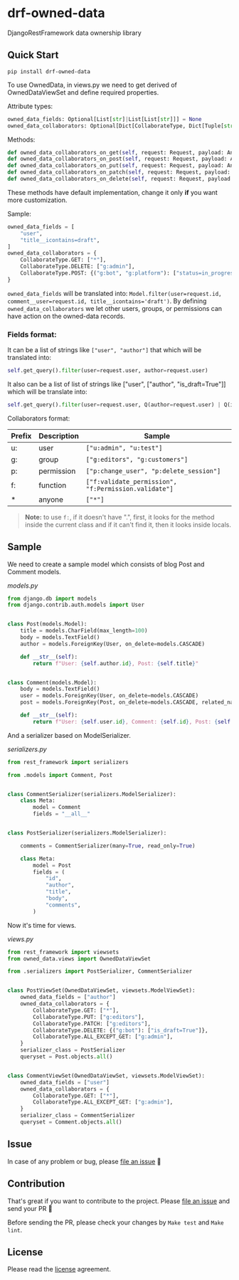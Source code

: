 # drf-owned-data

DjangoRestFramework data ownership library

## Quick Start

```shell
pip install drf-owned-data
```

To use OwnedData, in views.py we need to get derived of OwnedDataViewSet and define required properties.

Attribute types:
```python
owned_data_fields: Optional[List[str]|List[List[str]]] = None
owned_data_collaborators: Optional[Dict[CollaborateType, Dict[Tuple[str], List[str]]|List[str]]] = None
```

Methods:
```python
def owned_data_collaborators_on_get(self, request: Request, payload: Any, query: Dict, user: Optional[User]) -> bool
def owned_data_collaborators_on_post(self, request: Request, payload: Any, query: Dict, user: Optional[User]) -> bool
def owned_data_collaborators_on_put(self, request: Request, payload: Any, query: Dict, user: Optional[User]) -> bool
def owned_data_collaborators_on_patch(self, request: Request, payload: Any, query: Dict, user: Optional[User]) -> bool
def owned_data_collaborators_on_delete(self, request: Request, payload: Any, query: Dict, user: Optional[User]) -> bool
```

These methods have default implementation, change it only **if** you want more customization.

Sample:
```python
owned_data_fields = [
    "user",
    "title__icontains=draft",
]
owned_data_collaborators = {
    CollaborateType.GET: ["*"],
    CollaborateType.DELETE: ["g:admin"],
    CollaborateType.POST: {("g:bot", "g:platform"): ["status=in_progress"]},
}
```
`owned_data_fields` will be translated into: `Model.filter(user=request.id, comment__user=request.id, title__icontains='draft')`.
By defining `owned_data_collaborators` we let other users, groups, or permissions can have action
on the owned-data records.

### Fields format:

It can be a list of strings like `["user", "author"]` that which will be translated into:
```python
self.get_query().filter(user=request.user, author=request.user)
```

It also can be a list of list of strings like ["user", ["author", "is_draft=True"]] which will be translate into:
```python
self.get_query().filter(user=request.user, Q(author=request.user) | Q(is_draft=True))
```

Collaborators format:

| Prefix | Description | Sample                                               |
|--------|-------------|------------------------------------------------------|
| u:     | user        | `["u:admin", "u:test"]`                              |
| g:     | group       | `["g:editors", "g:customers"]`                       |
| p:     | permission  | `["p:change_user", "p:delete_session"]`              |
| f:     | function    | `["f:validate_permission", "f:Permission.validate"]` |
| *      | anyone      | `["*"]`                                              |

> **Note:** to use `f:`, if it doesn't have ".", first, it looks for the method inside the current class and if it can't find it, then it looks inside locals.

## Sample

We need to create a sample model which consists of blog Post and Comment models.

_models.py_
```python
from django.db import models
from django.contrib.auth.models import User


class Post(models.Model):
    title = models.CharField(max_length=100)
    body = models.TextField()
    author = models.ForeignKey(User, on_delete=models.CASCADE)

    def __str__(self):
        return f"User: {self.author.id}, Post: {self.title}"


class Comment(models.Model):
    body = models.TextField()
    user = models.ForeignKey(User, on_delete=models.CASCADE)
    post = models.ForeignKey(Post, on_delete=models.CASCADE, related_name="comments")

    def __str__(self):
        return f"User: {self.user.id}, Comment: {self.id}, Post: {self.post.id}"
```

And a serializer based on ModelSerializer.

_serializers.py_
```python
from rest_framework import serializers

from .models import Comment, Post


class CommentSerializer(serializers.ModelSerializer):
    class Meta:
        model = Comment
        fields = "__all__"


class PostSerializer(serializers.ModelSerializer):

    comments = CommentSerializer(many=True, read_only=True)

    class Meta:
        model = Post
        fields = (
            "id",
            "author",
            "title",
            "body",
            "comments",
        )
```

Now it's time for views.

_views.py_
```python
from rest_framework import viewsets
from owned_data.views import OwnedDataViewSet

from .serializers import PostSerializer, CommentSerializer


class PostViewSet(OwnedDataViewSet, viewsets.ModelViewSet):
    owned_data_fields = ["author"]
    owned_data_collaborators = {
        CollaborateType.GET: ["*"],
        CollaborateType.PUT: ["g:editors"],
        CollaborateType.PATCH: ["g:editors"],
        CollaborateType.DELETE: {("g:bot"): ["is_draft=True"]},
        CollaborateType.ALL_EXCEPT_GET: ["g:admin"],
    }
    serializer_class = PostSerializer
    queryset = Post.objects.all()


class CommentViewSet(OwnedDataViewSet, viewsets.ModelViewSet):
    owned_data_fields = ["user"]
    owned_data_collaborators = {
        CollaborateType.GET: ["*"],
        CollaborateType.ALL_EXCEPT_GET: ["g:admin"],
    }
    serializer_class = CommentSerializer
    queryset = Comment.objects.all()
```

## Issue

In case of any problem or bug, please [file an issue](https://github.com/mortymacs/drf-owned-data/issues/new) 📌

## Contribution

That's great if you want to contribute to the project. Please [file an issue](https://github.com/mortymacs/drf-owned-data/issues/new) and send your PR 🎉

Before sending the PR, please check your changes by `Make test` and `Make lint`.

## License 

Please read the [license](./LICENSE) agreement.